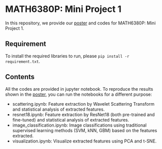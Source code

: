 # MATH6380P: Mini Project 1

In this repository, we provide our [poster](./Poster.pdf) and codes for MATH6380P: Mini Project 1.

## Requirement
To install the required libraries to run, please ``pip install -r requirement.txt``.

## Contents
All the codes are provided in jupyter notebook. To reproduce the results shown in the [poster](./Poster.pdf), you can run the notebooks for a different purpose:
- scattering.ipynb: Feature extraction by Wavelet Scattering Transform and statistical analysis of extracted features.
- resnet18.ipynb: Feature extraction by ResNet18 (both pre-trained and fine-tuned) and statistical analysis of extracted features.
- image_classification.ipynb: Image classifications using traditional supervised learning methods (SVM, kNN, GBM) based on the features extracted.
- visualization.ipynb: Visualize extracted features using PCA and t-SNE.